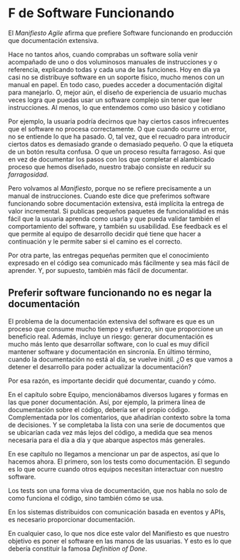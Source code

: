 # F de Software Funcionando

El _Manifiesto Agile_ afirma que prefiere Software funcionando en producción que documentación extensiva. 

Hace no tantos años, cuando comprabas un software solía venir acompañado de uno o dos voluminosos manuales de instrucciones y o referencia, explicando todas y cada una de las funciones. Hoy en día ya casi no se distribuye software en un soporte físico, mucho menos con un manual en papel. En todo caso, puedes acceder a documentación digital para manejarlo. O, mejor aún, el diseño de experiencia de usuario muchas veces logra que puedas usar un software complejo sin tener que leer instrucciones. Al menos, lo que entendemos como uso básico y cotidiano

Por ejemplo, la usuaria podría decirnos que hay ciertos casos infrecuentes que el software no procesa correctamente. O que cuando ocurre un error, no se entiende lo que ha pasado. O, tal vez, que el recuadro para introducir ciertos datos es demasiado grande o demasiado pequeño. O que la etiqueta de un botón resulta confusa. O que un proceso resulta farragoso. Asi que en vez de documentar los pasos con los que completar el alambicado proceso que hemos diseñado, nuestro trabajo consiste en reducir su _farragosidad_.

Pero volvamos al _Manifiesto_, porque no se refiere precisamente a un manual de instrucciones. Cuando este dice que preferimos software funcionando sobre documentación extensiva, está implícita la entrega de valor incremental. Si publicas pequeños paquetes de funcionalidad es más fácil que la usuaria aprenda como usarla y que pueda validar también el comportamiento del software, y también su usabilidad. Ese feedback es el que permite al equipo de desarrollo decidir qué tiene que hacer a continuación y le permite saber si el camino es el correcto.

Por otra parte, las entregas pequeñas permiten que el conocimiento expresado en el código sea comunicado más fácilmente y sea más fácil de aprender. Y, por supuesto, también más fácil de documentar.

## Preferir software funcionando no es negar la documentación

El problema de la documentación extensiva del software es que es un proceso que consume mucho tiempo y esfuerzo, sin que proporcione un beneficio real. Además, incluye un riesgo: generar documentación es mucho más lento que desarrollar software, con lo cual es muy difícil mantener software y documentación en sincronía. En último término, cuando la documentación no está al día, se vuelve inútil. ¿O es que vamos a detener el desarrollo para poder actualizar la documentación?

Por esa razón, es importante decidir qué documentar, cuando y cómo.

En el capítulo sobre Equipo, mencionábamos diversos lugares y formas en las que poner documentación. Así, por ejemplo, la primera línea de documentación sobre el código, debería ser el propio código. Complementada por los comentarios, que añadirían contexto sobre la toma de decisiones. Y se completaba la lista con una serie de documentos que se ubicarían cada vez más lejos del código, a medida que sea menos necesaria para el día a día y que abarque aspectos más generales.

En ese capítulo no llegamos a mencionar un par de aspectos, así que lo hacemos ahora. El primero, son los tests como documentación. El segundo es lo que ocurre cuando otros equipos necesitan interactuar con nuestro software.

Los tests son una forma viva de documentación, que nos habla no solo de como funciona el código, sino también cómo se usa.

En los sistemas distribuidos con comunicación basada en eventos y APIs, es necesario proporcionar documentación.

En cualquier caso, lo que nos dice este valor del Manifiesto es que nuestro objetivo es poner el software en las manos de las usuarias. Y esto es lo que debería constituir la famosa _Definition of Done_. 


